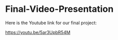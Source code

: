 # Final-Video-Presentation

Here is the Youtube link for our final project:

https://youtu.be/5ar3UpbR54M

